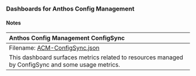 ### Dashboards for Anthos Config Management

#### Notes

|Anthos Config Management ConfigSync |
|:---------------------|
|Filename: [ACM-ConfigSync.json](ACM-ConfigSync.json)|
|This dashboard surfaces metrics related to resources managed by ConfigSync and some usage metrics.|
